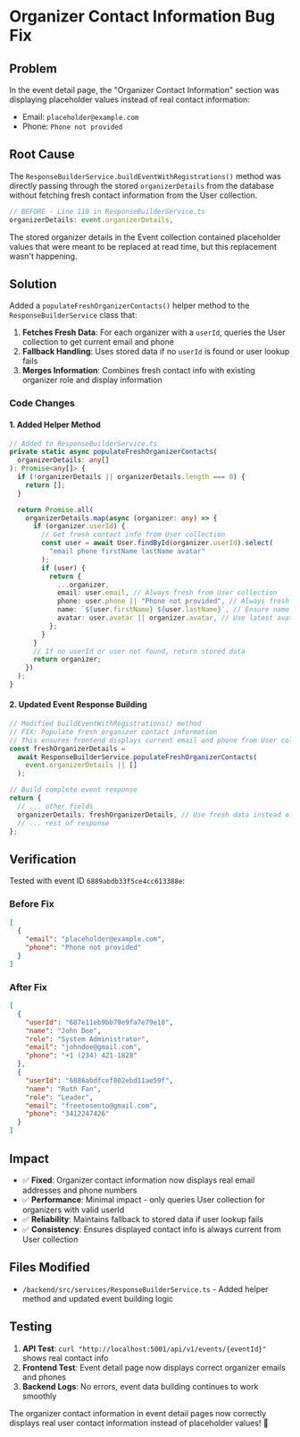 # Organizer Contact Information Bug Fix

## Problem

In the event detail page, the "Organizer Contact Information" section was displaying placeholder values instead of real contact information:

- Email: `placeholder@example.com`
- Phone: `Phone not provided`

## Root Cause

The `ResponseBuilderService.buildEventWithRegistrations()` method was directly passing through the stored `organizerDetails` from the database without fetching fresh contact information from the User collection.

```typescript
// BEFORE - Line 110 in ResponseBuilderService.ts
organizerDetails: event.organizerDetails,
```

The stored organizer details in the Event collection contained placeholder values that were meant to be replaced at read time, but this replacement wasn't happening.

## Solution

Added a `populateFreshOrganizerContacts()` helper method to the `ResponseBuilderService` class that:

1. **Fetches Fresh Data**: For each organizer with a `userId`, queries the User collection to get current email and phone
2. **Fallback Handling**: Uses stored data if no `userId` is found or user lookup fails
3. **Merges Information**: Combines fresh contact info with existing organizer role and display information

### Code Changes

#### 1. Added Helper Method

```typescript
// Added to ResponseBuilderService.ts
private static async populateFreshOrganizerContacts(
  organizerDetails: any[]
): Promise<any[]> {
  if (!organizerDetails || organizerDetails.length === 0) {
    return [];
  }

  return Promise.all(
    organizerDetails.map(async (organizer: any) => {
      if (organizer.userId) {
        // Get fresh contact info from User collection
        const user = await User.findById(organizer.userId).select(
          "email phone firstName lastName avatar"
        );
        if (user) {
          return {
            ...organizer,
            email: user.email, // Always fresh from User collection
            phone: user.phone || "Phone not provided", // Always fresh
            name: `${user.firstName} ${user.lastName}`, // Ensure name is current
            avatar: user.avatar || organizer.avatar, // Use latest avatar
          };
        }
      }
      // If no userId or user not found, return stored data
      return organizer;
    })
  );
}
```

#### 2. Updated Event Response Building

```typescript
// Modified buildEventWithRegistrations() method
// FIX: Populate fresh organizer contact information
// This ensures frontend displays current email and phone from User collection
const freshOrganizerDetails =
  await ResponseBuilderService.populateFreshOrganizerContacts(
    event.organizerDetails || []
  );

// Build complete event response
return {
  // ... other fields
  organizerDetails: freshOrganizerDetails, // Use fresh data instead of stored
  // ... rest of response
};
```

## Verification

Tested with event ID `6889abdb33f5ce4cc613388e`:

### Before Fix

```json
[
  {
    "email": "placeholder@example.com",
    "phone": "Phone not provided"
  }
]
```

### After Fix

```json
[
  {
    "userId": "687e11eb9bb79e9fa7e79e10",
    "name": "John Doe",
    "role": "System Administrator",
    "email": "johndoe@gmail.com",
    "phone": "+1 (234) 421-1828"
  },
  {
    "userId": "6886abdfcef802ebd11ae59f",
    "name": "Ruth Fan",
    "role": "Leader",
    "email": "freetosento@gmail.com",
    "phone": "3412247426"
  }
]
```

## Impact

- ✅ **Fixed**: Organizer contact information now displays real email addresses and phone numbers
- ✅ **Performance**: Minimal impact - only queries User collection for organizers with valid userId
- ✅ **Reliability**: Maintains fallback to stored data if user lookup fails
- ✅ **Consistency**: Ensures displayed contact info is always current from User collection

## Files Modified

- `/backend/src/services/ResponseBuilderService.ts` - Added helper method and updated event building logic

## Testing

1. **API Test**: `curl "http://localhost:5001/api/v1/events/{eventId}"` shows real contact info
2. **Frontend Test**: Event detail page now displays correct organizer emails and phones
3. **Backend Logs**: No errors, event data building continues to work smoothly

The organizer contact information in event detail pages now correctly displays real user contact information instead of placeholder values! 🎉
